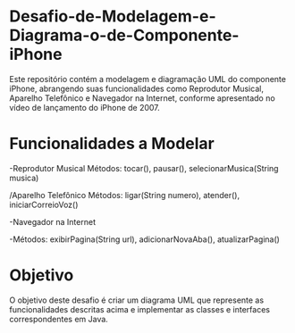 # Desafio-de-Modelagem-e-Diagrama-o-de-Componente-iPhone
Este repositório contém a modelagem e diagramação UML do componente iPhone, abrangendo suas funcionalidades como Reprodutor Musical, Aparelho Telefônico e Navegador na Internet, conforme apresentado no vídeo de lançamento do iPhone de 2007.

# Funcionalidades a Modelar
-Reprodutor Musical
Métodos: tocar(), pausar(), selecionarMusica(String musica)

/Aparelho Telefônico
Métodos: ligar(String numero), atender(), iniciarCorreioVoz()

-Navegador na Internet

-Métodos: exibirPagina(String url), adicionarNovaAba(), atualizarPagina()

# Objetivo
O objetivo deste desafio é criar um diagrama UML que represente as funcionalidades descritas acima e implementar as classes e interfaces correspondentes em Java.


